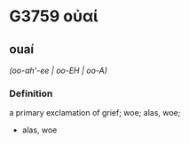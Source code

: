 # G3759 οὐαί

## ouaí

_(oo-ah'-ee | oo-EH | oo-A)_

### Definition

a primary exclamation of grief; woe; alas, woe; 

- alas, woe
